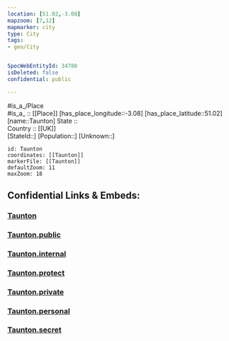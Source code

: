 ```yaml
---
location: [51.02,-3.08] 
mapzoom: [7,12] 
mapmarker: city 
type: City
tags:
- geo/City


SpocWebEntityId: 34780
isDeleted: false
confidential: public

---
```

#is_a_/Place  
#is_a_ :: [[Place]] 
[has_place_longitude::-3.08] 
[has_place_latitude::51.02] 
[name::Taunton] 
State ::  
Country :: [[UK]]  
[StateId::] 
[Population::] 
[Unknown::] 


```leaflet
id: Taunton
coordinates: [[Taunton]] 
markerFile: [[Taunton]] 
defaultZoom: 11 
maxZoom: 18
```


## Confidential Links & Embeds: 

### [Taunton](/_Standards/Earth/Continent/Europe/Europe~North/UK/England/Regions~England/South_West_England/Somerset/cities~Somerset/TauntonDeane/cities~TauntonDeane/Taunton.md) 

### [Taunton.public](/_public/Earth/Continent/Europe/Europe~North/UK/England/Regions~England/South_West_England/Somerset/cities~Somerset/TauntonDeane/cities~TauntonDeane/Taunton.public.md) 

### [Taunton.internal](/_internal/Earth/Continent/Europe/Europe~North/UK/England/Regions~England/South_West_England/Somerset/cities~Somerset/TauntonDeane/cities~TauntonDeane/Taunton.internal.md) 

### [Taunton.protect](/_protect/Earth/Continent/Europe/Europe~North/UK/England/Regions~England/South_West_England/Somerset/cities~Somerset/TauntonDeane/cities~TauntonDeane/Taunton.protect.md) 

### [Taunton.private](/_private/Earth/Continent/Europe/Europe~North/UK/England/Regions~England/South_West_England/Somerset/cities~Somerset/TauntonDeane/cities~TauntonDeane/Taunton.private.md) 

### [Taunton.personal](/_personal/Earth/Continent/Europe/Europe~North/UK/England/Regions~England/South_West_England/Somerset/cities~Somerset/TauntonDeane/cities~TauntonDeane/Taunton.personal.md) 

### [Taunton.secret](/_secret/Earth/Continent/Europe/Europe~North/UK/England/Regions~England/South_West_England/Somerset/cities~Somerset/TauntonDeane/cities~TauntonDeane/Taunton.secret.md)

